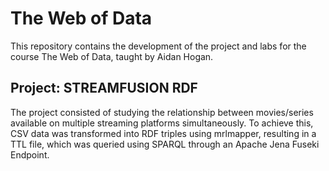 # The Web of Data

This repository contains the development of the project and labs for the course The Web of Data, taught by Aidan Hogan. <br>

## Project: STREAMFUSION RDF

The project consisted of studying the relationship between movies/series available on multiple streaming platforms simultaneously. To achieve this, CSV data was transformed into RDF triples using mrlmapper, resulting in a TTL file, which was queried using SPARQL through an Apache Jena Fuseki Endpoint.
